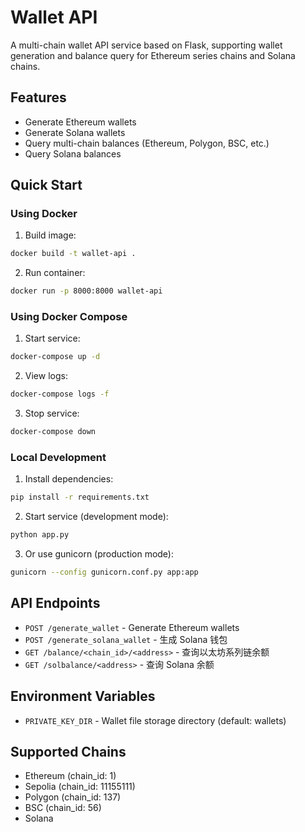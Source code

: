 # Wallet API

A multi-chain wallet API service based on Flask, supporting wallet generation and balance query for Ethereum series chains and Solana chains.

## Features

- Generate Ethereum wallets
- Generate Solana wallets
- Query multi-chain balances (Ethereum, Polygon, BSC, etc.)
- Query Solana balances

## Quick Start

### Using Docker

1. Build image:
```bash
docker build -t wallet-api .
```

2. Run container:
```bash
docker run -p 8000:8000 wallet-api
```

### Using Docker Compose

1. Start service:
```bash
docker-compose up -d
```

2. View logs:
```bash
docker-compose logs -f
```

3. Stop service:
```bash
docker-compose down
```

### Local Development

1. Install dependencies:
```bash
pip install -r requirements.txt
```

2. Start service (development mode):
```bash
python app.py
```

3. Or use gunicorn (production mode):
```bash
gunicorn --config gunicorn.conf.py app:app
```

## API Endpoints

- `POST /generate_wallet` - Generate Ethereum wallets
- `POST /generate_solana_wallet` - 生成 Solana 钱包
- `GET /balance/<chain_id>/<address>` - 查询以太坊系列链余额
- `GET /solbalance/<address>` - 查询 Solana 余额

## Environment Variables

- `PRIVATE_KEY_DIR` - Wallet file storage directory (default: wallets)

## Supported Chains

- Ethereum (chain_id: 1)
- Sepolia (chain_id: 11155111)
- Polygon (chain_id: 137)
- BSC (chain_id: 56)
- Solana
